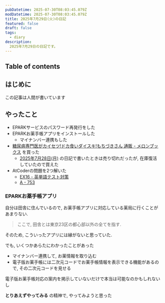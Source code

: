 ```yaml
---
pubDatetime: 2025-07-30T08:03:45.079Z
modDatetime: 2025-07-30T08:03:45.079Z
title: 2025年7月29日(火)の日記
featured: false
draft: false
tags:
  - diary
description:
  2025年7月29日の日記です。
---
```


## Table of contents

## はじめに

この記事は人間が書いています

## やったこと

- EPARKサービスのパスワード再発行をした
- EPARKお薬手帳アプリをインストールした
    - マイナンバー連携もした
- [糖尿病専門医がカイセツ!ドカ食いダイスキ!もちづきさん 通販 - メロンブックス](https://www.melonbooks.co.jp/detail/detail.php?product_id=3104866) を買った
    - [2025年7月28日(月)](https://www.mimikun.dev/posts/2025-07-28-diary#%E3%81%8A%E3%82%82%E3%81%A3%E3%81%9F%E3%81%93%E3%81%A8) の日記で書いたときは売り切れだったが, 在庫復活していたので買えた
- AtCoderの問題を2つ解いた
    - [EX16 - 英単語テスト対策](https://atcoder.jp/contests/APG4bPython/tasks/APG4bPython_cg)
    - [A - 753](https://atcoder.jp/contests/abc114/tasks/abc114_a)

### EPARKお薬手帳アプリ

自分は田舎に住んでいるので, お薬手帳アプリに対応している薬局に行くことがあまりない.

> ここで, 田舎とは東京23区の都心部以外の全てを指す.

そのため, こういったアプリには縁がないと思っていた.

でも, いくつかあらたにわかったことがあった

- マイナンバー連携して, お薬情報を取り込む
- 電子版お薬手帳には二次元コードでお薬手帳情報を表示できる機能があるので, その二次元コードを見せる

電子版お薬手帳対応の案内を掲示していないだけで本当は可能なのかもしれないし

**とりあえずやってみる** の精神で, やってみようと思った


